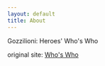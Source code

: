 ```yaml
---
layout: default
title: About
---
```


Gozzilioni: Heroes' Who's Who

original site: [Who's Who](http://editthis.com/heroes)
